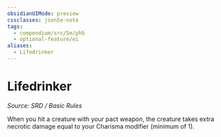 ```yaml
---
obsidianUIMode: preview
cssclasses: json5e-note
tags:
  - compendium/src/5e/phb
  - optional-feature/ei
aliases:
  - Lifedrinker
---
```

# Lifedrinker
*Source: SRD / Basic Rules* 

When you hit a creature with your pact weapon, the creature takes extra necrotic damage equal to your Charisma modifier (minimum of 1).